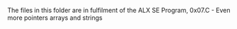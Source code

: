 The files in this folder are in fulfilment of the ALX SE Program, 0x07.C - Even
more pointers arrays and strings
